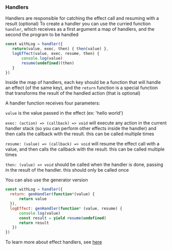 ### Handlers
Handlers are responsible for catching the effect call and resuming with a result (optional)
To create a handler you can use the curried function `handler`, which receives as a first argument a map of handlers, and the second the program to be handled
```javascript
const withLog = handler({
   return(value, exec, then) { then(value) },
   logEffect(value, exec, resume, then) {
       console.log(value)
       resume(undefined)(then)
   }
})
```
Inside the map of handlers, each key should be a function that will handle an effect (of the same key), and the `return` function is a special function that transforms the result of the handled action (that is optional)

A handler function receives four parameters: 

`value` is the value passed in the effect (ex: 'hello world')

`exec: (action) => (callback) => void` will execute any action in the current handler stack (so you can perform other effects inside the handler) and then calls the callback with the result. this can be called multiple times

`resume: (value) => (callback) => void` will resume the effect call with a value, and then calls the callback with the result. this can be called multiple times

`then: (value) => void` should be called when the handler is done, passing in the result of the handler. this should only be called once

You can also use the generator version
```javascript
const withLog = handler({
  return: genHandler(function*(value) {
	  return value
  }),
  logEffect: genHandler(function* (value, resume) {
	  console.log(value)
	  const result = yield resume(undefined)
	  return result
   })
})
```

To learn more about effect handlers, see <a href="https://www.eff-lang.org/handlers-tutorial.pdf">here</a>
